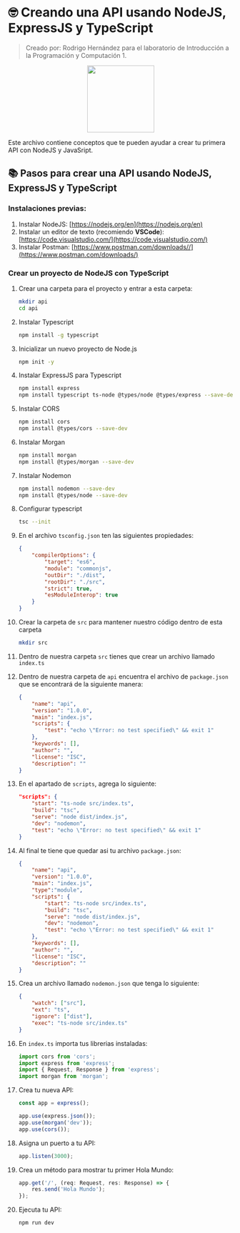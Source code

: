 # 🤓 Creando una API usando NodeJS, ExpressJS y TypeScript
>Creado por: Rodrigo Hernández para el laboratorio de Introducción a la Programación y Computación 1.

<div align="center"><img src="https://upload.wikimedia.org/wikipedia/commons/thumb/4/4c/Typescript_logo_2020.svg/2048px-Typescript_logo_2020.svg.png" width="150"/></div>

Este archivo contiene conceptos que te pueden ayudar a crear tu primera API con NodeJS y JavaSript.

## 📚 Pasos para crear una API usando NodeJS, ExpressJS y TypeScript

### Instalaciones previas:
1. Instalar NodeJS: [https://nodejs.org/en](https://nodejs.org/en)
2. Instalar un editor de texto (recomiendo **VSCode**): [https://code.visualstudio.com/](https://code.visualstudio.com/)
3. Instalar Postman: [https://www.postman.com/downloads//](https://www.postman.com/downloads/)

### Crear un proyecto de NodeJS con TypeScript
1. Crear una carpeta para el proyecto y entrar a esta carpeta:

    ```bash
    mkdir api
    cd api
    ```

2. Instalar Typescript

    ```bash
    npm install -g typescript
    ```

3. Inicializar un nuevo proyecto de Node.js

    ```bash
    npm init -y
    ```

4. Instalar ExpressJS para Typescript

    ```bash
    npm install express
    npm install typescript ts-node @types/node @types/express --save-dev
    ```

5. Instalar CORS

    ```bash
    npm install cors
    npm install @types/cors --save-dev
    ```

6. Instalar Morgan

    ```bash
    npm install morgan
    npm install @types/morgan --save-dev
    ```

7. Instalar Nodemon

    ```bash
    npm install nodemon --save-dev
    npm install @types/node --save-dev
    ```

8. Configurar typescript

    ```bash
    tsc --init
    ```

9. En el archivo `tsconfig.json` ten las siguientes propiedades:

    ```json
    {
        "compilerOptions": {
            "target": "es6",
            "module": "commonjs",
            "outDir": "./dist",
            "rootDir": "./src",
            "strict": true,
            "esModuleInterop": true
        }
    }
    ```


10. Crear la carpeta de `src` para mantener nuestro código dentro de esta carpeta

    ```bash
    mkdir src
    ```

11. Dentro de nuestra carpeta `src` tienes que crear un archivo llamado `index.ts`

12. Dentro de nuestra carpeta de `api` encuentra el archivo de `package.json` que se encontrará de la siguiente manera:

    ```json
    {
        "name": "api",
        "version": "1.0.0",
        "main": "index.js",
        "scripts": {
            "test": "echo \"Error: no test specified\" && exit 1"
        },
        "keywords": [],
        "author": "",
        "license": "ISC",
        "description": ""
    }
    ```

13. En el apartado de `scripts`, agrega lo siguiente:
    ```json
    "scripts": {
        "start": "ts-node src/index.ts",
        "build": "tsc",
        "serve": "node dist/index.js",
        "dev": "nodemon",
        "test": "echo \"Error: no test specified\" && exit 1"
    }
    ```

14. Al final te tiene que quedar asi tu archivo `package.json`:

    ```json
    {
        "name": "api",
        "version": "1.0.0",
        "main": "index.js",
        "type":"module",
        "scripts": {
            "start": "ts-node src/index.ts",
            "build": "tsc",
            "serve": "node dist/index.js",
            "dev": "nodemon",
            "test": "echo \"Error: no test specified\" && exit 1"
        },
        "keywords": [],
        "author": "",
        "license": "ISC",
        "description": ""
    }
    ```
15. Crea un archivo llamado `nodemon.json` que tenga lo siguiente:

    ```json
    {
        "watch": ["src"],
        "ext": "ts",
        "ignore": ["dist"],
        "exec": "ts-node src/index.ts"
    }
    ```

16. En `index.ts` importa tus librerias instaladas:

    ```js
    import cors from 'cors';
    import express from 'express';
    import { Request, Response } from 'express';
    import morgan from 'morgan';
    ```

17. Crea tu nueva API:

    ```js
    const app = express();

    app.use(express.json());
    app.use(morgan('dev'));
    app.use(cors());
    ```

18. Asigna un puerto a tu API:

    ```js
    app.listen(3000);
    ```

19. Crea un método para mostrar tu primer Hola Mundo:

    ```js
    app.get('/', (req: Request, res: Response) => {
        res.send('Hola Mundo');
    });
    ```

20. Ejecuta tu API:

    ```bash
    npm run dev
    ```
